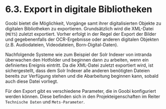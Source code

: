 # 6.3. Export in digitale Bibliotheken

Goobi bietet die Möglichkeit, Vorgänge samt ihrer digitalisierten Objekte zu digitalen Bibliotheken zu exportieren. Grundsätzlich wird die XML-Datei \(`METS`\) zuletzt exportiert. Vorher erfolgt in der Regel der Export der Bilder und gegebenenfalls der OCR-Ergebnisse oder anderen digitalen Objekten \(z.B. Audiodateien, Videodateien, Born-Digital-Daten\). 

Nachfolgende Systeme wie zum Beispiel der Solr Indexer von intranda überwachen den Hotfolder und beginnen dann zu arbeiten, wenn ein definiertes Ereignis eintritt. Da die XML-Datei zuletzt exportiert wird, ist sichergestellt, dass dem Solr Indexer alle anderen benötigten Dateien bereits zur Verfügung stehen und die Abarbeitung beginnen kann, sobald auch diese Datei vorliegt.

Für den Export gibt es verschiedene Parameter, die in Goobi konfiguriert werden können. Diese befinden sich in den Projekteigenschaften im Reiter `Technische Daten` und `Mets-Parameter`.

